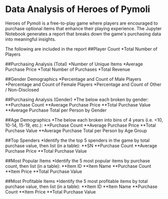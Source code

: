 # Data Analysis of Heroes of Pymoli
Heroes of Pymoli is a free-to-play game where players are encouraged to purchase optional items that enhance their playing experience. The Jupyter Notebook generates a report that breaks down the game's purchasing data into meaningful insights. 

The following are included in the report
##Player Count
*Total Number of Players


##Purchasing Analysis (Total)
*Number of Unique Items
*Average Purchase Price
*Total Number of Purchases
*Total Revenue


##Gender Demographics
*Percentage and Count of Male Players
*Percentage and Count of Female Players
*Percentage and Count of Other / Non-Disclosed


##Purchasing Analysis (Gender)
*The below each broken by gender:
**Purchase Count
**Average Purchase Price
**Total Purchase Value
**Average Purchase Total per Person by Gender


##Age Demographics
*The below each broken into bins of 4 years (i.e. <10, 10-14, 15-19, etc.):
**Purchase Count
**Average Purchase Price
**Total Purchase Value
**Average Purchase Total per Person by Age Group


##Top Spenders
*Identify the the top 5 spenders in the game by total purchase value, then list (in a table):
**SN
**Purchase Count
**Average Purchase Price
**Total Purchase Value


##Most Popular Items
*Identify the 5 most popular items by purchase count, then list (in a table):
**Item ID
**Item Name
**Purchase Count
**Item Price
**Total Purchase Value


##Most Profitable Items
*Identify the 5 most profitable items by total purchase value, then list (in a table):
**Item ID
**Item Name
**Purchase Count
**Item Price
**Total Purchase Value





